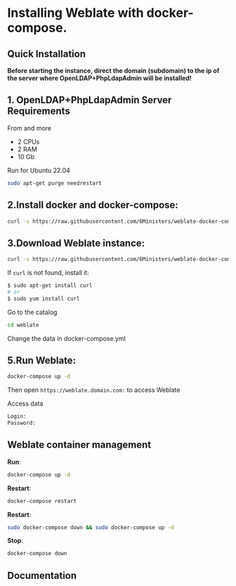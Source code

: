 # Installing Weblate with docker-compose.

## Quick Installation

**Before starting the instance, direct the domain (subdomain) to the ip of the server where OpenLDAP+PhpLdapAdmin will be installed!**

## 1. OpenLDAP+PhpLdapAdmin Server Requirements
From and more
- 2 CPUs
- 2 RAM 
- 10 Gb 

Run for Ubuntu 22.04

``` bash
sudo apt-get purge needrestart
```

## 2.Install docker and docker-compose:

``` bash
curl -s https://raw.githubusercontent.com/6Ministers/weblate-docker-compose-for-application-translations/master/setup.sh | sudo bash -s
```

## 3.Download Weblate instance:


``` bash
curl -s https://raw.githubusercontent.com/6Ministers/weblate-docker-compose-for-application-translations/master/download.sh | sudo bash -s weblate
```

If `curl` is not found, install it:

``` bash
$ sudo apt-get install curl
# or
$ sudo yum install curl
```

Go to the catalog

``` bash
cd weblate
```

Change the data in docker-compose.yml




## 5.Run Weblate:

``` bash
docker-compose up -d
```

Then open `https://weblate.domain.com:` to access Weblate


Access data

``` bash
Login: 
Password: 
```


## Weblate container management

**Run**:

``` bash
docker-compose up -d
```

**Restart**:

``` bash
docker-compose restart
```

**Restart**:

``` bash
sudo docker-compose down && sudo docker-compose up -d
```

**Stop**:

``` bash
docker-compose down
```

## Documentation
